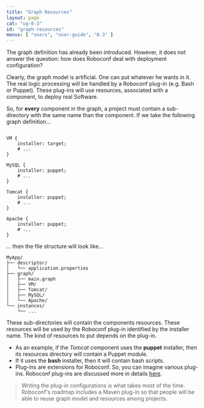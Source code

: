 ```yaml
---
title: "Graph Resources"
layout: page
cat: "ug-0-3"
id: "graph-resources"
menus: [ "users", "user-guide", "0.3" ]
---
```


The graph definition has already been introduced.
However, it does not answer the question: how does Roboconf deal with deployment configuration?

Clearly, the graph model is artificial. One can put whatever he wants in it.
The real logic processing will be handled by a Roboconf plug-in (e.g. Bash or Puppet). These plug-ins will
use resources, associated with a component, to deploy real Software.

So, for **every** component in the graph, a project must contain a sub-directory with the same name than the component.
If we take the following graph definition...

<pre><code class="language-roboconf">
VM {
	installer: target;
	# ...
}

MySQL {
	installer: puppet;
	# ...
}

Tomcat {
	installer: puppet;
	# ...
}

Apache {
	installer: puppet;
	# ...
}
</code></pre>

... then the file structure will look like...

	MyApp/
	├── descriptor/
	│   └── application.properties
	├── graph/
	│   ├── main.graph
	│   ├── VM/
	│   ├── Tomcat/
	│   ├── MySQL/
	│   └── Apache/
	└── instances/
    	└── ...

These sub-directories will contain the components resources.
These resources will be used by the Roboconf plug-in identified by the installer name.
The kind of resources to put depends on the plug-in.

* As an example, if the *Tomcat* component uses the **puppet** installer, then its resources directory
will contain a Puppet module.
* If it uses the **bash** installer, then it will contain bash scripts.
* Plug-ins are extensions for Roboconf. So, you can imagine various plug-ins.
Roboconf plug-ins are discussed more in details [here](about-plugins.html).

> Writing the plug-in configurations is what takes most of the time.
> Roboconf's roadmap includes a Maven plug-in so that people will be able to reuse graph model and resources
> among projects.
